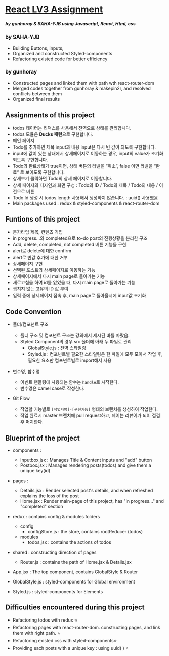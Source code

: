 # [React LV3 Assignment](https://react-week3-lv3.vercel.app/) 
##### by gunhoray & SAHA-YJB using Javascript, React, Html, css

### by SAHA-YJB
  * Building Buttons, inputs, 
  * Organized and constructed Styled-components
  * Refactoring existed code for better efficiency
### by gunhoray
  * Constructed pages and linked them with path wth react-router-dom
  * Merged codes together from gunhoray & makepin2r, and resolved conflicts between them
  * Organized final results 

## Assignments of this project
  * todos 데이터는 리덕스를 사용해서 전역으로 상태를 관리합니다.
  * todos 모듈은 **Ducks 패턴**으로 구현합니다.
  * 메인 페이지
  * Todo를 추가하면 제목 input과 내용 input은 다시 빈 값이 되도록 구현합니다.
  * input에 값이 있는 상태에서 상세페이지로 이동하는 경우, input의 value가 초기화 되도록 구현합니다.
  * Todo의 완료상태가 true이면, 상태 버튼의 라벨을 “취소”, false 이면 라벨을 “완료” 로 보이도록 구현합니다.
  * 상세보기 클릭하면 Todo의 상세 페이지로 이동합니다.
  * 상세 페이지의 디자인과 화면 구성 : Todo의 ID / Todo의 제목 / Todo의 내용 / 이전으로 버튼
  * Todo Id 생성 시 todos.length 사용해서 생성하지 않습니다. : uuid() 사용했음
  * Main packages used : redux & styled-components & react-router-dom  

## Funtions of this project
  * 문자타입 제목, 컨텐츠 기입
  * in progress...와 completed으로 to-do post의 진행상황을 분리한 구조
  * Add, delete, completed, not completed 버튼 기능들 구현
  * alert로 delete에 대한 confirm
  * alert로 빈값 추가에 대한 거부
  * 상세페이지 구현
  * 선택된 포스트의 상세페이지로 이동하는 기능
  * 상세페이지에서 다시 main page로 돌아가는 기능
  * 새로고침을 하여 id를 잃었을 때, 다시 main page로 돌아가는 기능
  * 겹치지 않는 고유의 ID 값 부여
  * 입력 중에 상세페이지 접속 후, main page로 돌아올시에 input값 초기화 

## Code Convention 
  * 폴더/컴포넌트 구조
    * 폴더 구조 및 컴포넌트 구조는 강의에서 제시된 바를 따랐음.
    * Styled Component의 경우 src 폴더에 아래 두 파일로 관리
      * GlobalStyle.js : 전역 스타일링
      * Styled.js : 컴포넌트별 필요한 스타일링은 한 파일에 모두 모아서 작업 후, 필요한 요소만 컴포넌트별로 import해서 사용

  * 변수명, 함수명
    * 이벤트 핸들링에 사용되는 함수는 `handle`로 시작한다.
    * 변수명은 camel case로 작성한다.

  * Git Flow
    * 작업할 기능별로 `[작업자명]-[구현기능]` 형태의 브랜치를 생성하여 작업한다.
    * 작업 완료시 master 브랜치에 pull request하고, 페어는 리뷰어가 되어 점검 후 머지한다.

## Blueprint of the project

* components :
  * Inputbox.jsx : Manages Title & Content inputs and "add" button
  * Postbox.jsx : Manages rendering posts(todos) and give them a unique key(id)

* pages :
  * Details.jsx : Render selected post's details, and when refreshed explains the loss of the post
  * Home.jsx : Render main-page of this project, has "in progress..." and "completed" section

* redux : contains config & modules folders
  * config 
    * configStore.js : the store, contains rootReducer (todos)
  * modules 
    * todos.jsx : contains the actions of todos 

* shared : constructing direction of pages
  * Router.js : contains the path of Home.jsx & Details.jsx
    
* App.jsx : The top component, contains GlobalStyle & Router
        
* GlobalStyle.js : styled-components for Global environment
  
* Styled.js : styled-components for Elements 
 

## Difficulties encountered during this project
* Refactoring todos with redux ⭐️
* Refactoring pages with react-router-dom. constructing pages, and link them with right path. ⭐️
* Refactoring existed css with styled-components⭐️
* Providing each posts with a unique key : using uuid( ) ⭐️
